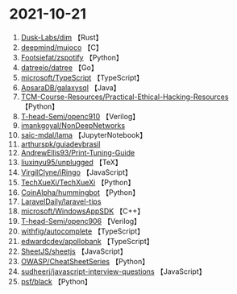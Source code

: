 # 2021-10-21

1. [Dusk-Labs/dim](https://github.com/Dusk-Labs/dim) 【Rust】
2. [deepmind/mujoco](https://github.com/deepmind/mujoco) 【C】
3. [Footsiefat/zspotify](https://github.com/Footsiefat/zspotify) 【Python】
4. [datreeio/datree](https://github.com/datreeio/datree) 【Go】
5. [microsoft/TypeScript](https://github.com/microsoft/TypeScript) 【TypeScript】
6. [ApsaraDB/galaxysql](https://github.com/ApsaraDB/galaxysql) 【Java】
7. [TCM-Course-Resources/Practical-Ethical-Hacking-Resources](https://github.com/TCM-Course-Resources/Practical-Ethical-Hacking-Resources) 【Python】
8. [T-head-Semi/openc910](https://github.com/T-head-Semi/openc910) 【Verilog】
9. [imankgoyal/NonDeepNetworks](https://github.com/imankgoyal/NonDeepNetworks) 
10. [saic-mdal/lama](https://github.com/saic-mdal/lama) 【JupyterNotebook】
11. [arthurspk/guiadevbrasil](https://github.com/arthurspk/guiadevbrasil) 
12. [AndrewEllis93/Print-Tuning-Guide](https://github.com/AndrewEllis93/Print-Tuning-Guide) 
13. [liuxinyu95/unplugged](https://github.com/liuxinyu95/unplugged) 【TeX】
14. [VirgilClyne/iRingo](https://github.com/VirgilClyne/iRingo) 【JavaScript】
15. [TechXueXi/TechXueXi](https://github.com/TechXueXi/TechXueXi) 【Python】
16. [CoinAlpha/hummingbot](https://github.com/CoinAlpha/hummingbot) 【Python】
17. [LaravelDaily/laravel-tips](https://github.com/LaravelDaily/laravel-tips) 
18. [microsoft/WindowsAppSDK](https://github.com/microsoft/WindowsAppSDK) 【C++】
19. [T-head-Semi/openc906](https://github.com/T-head-Semi/openc906) 【Verilog】
20. [withfig/autocomplete](https://github.com/withfig/autocomplete) 【TypeScript】
21. [edwardcdev/apollobank](https://github.com/edwardcdev/apollobank) 【TypeScript】
22. [SheetJS/sheetjs](https://github.com/SheetJS/sheetjs) 【JavaScript】
23. [OWASP/CheatSheetSeries](https://github.com/OWASP/CheatSheetSeries) 【Python】
24. [sudheerj/javascript-interview-questions](https://github.com/sudheerj/javascript-interview-questions) 【JavaScript】
25. [psf/black](https://github.com/psf/black) 【Python】
